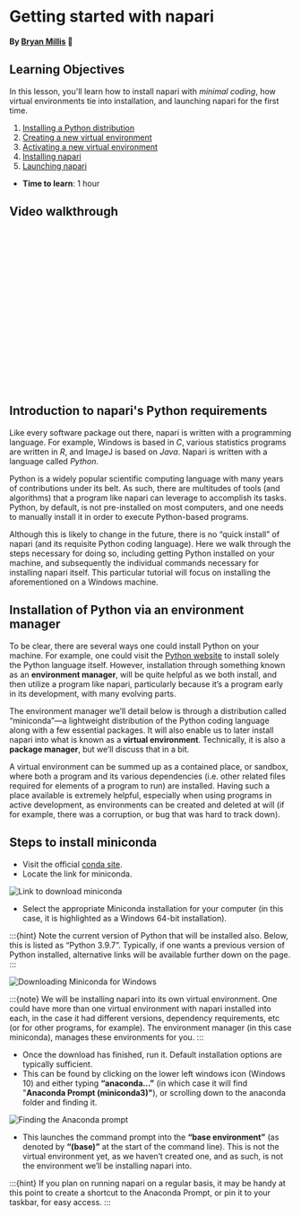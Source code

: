 Getting started with napari
=======================
**By [Bryan Millis](https://chanzuckerberg.github.io/napari-segmentation-workshop/preface/whomadethis.html#bryan-millis) 🔬**
## Learning Objectives

In this lesson, you'll learn how to install napari with *minimal coding*, how virtual environments tie into installation, and launching napari for the first time. 

1.  [Installing a Python distribution](https://chanzuckerberg.github.io/napari-segmentation-workshop/onboard/gettingstarted.html#installation-of-python-via-an-environment-manager)
2.  [Creating a new virtual environment](https://chanzuckerberg.github.io/napari-segmentation-workshop/onboard/gettingstarted-2.html#creating-a-virtual-environment)
3.  [Activating a new virtual environment](https://github.com/chanzuckerberg/napari-segmentation-workshop/blob/main/content/onboard/gettingstarted-2.md#creating-a-virtual-environment)
4.  [Installing napari](https://chanzuckerberg.github.io/napari-segmentation-workshop/onboard/gettingstarted-2.html#installation-of-napari)
5.  [Launching napari](https://chanzuckerberg.github.io/napari-segmentation-workshop/onboard/gettingstarted-2.html#launching-napari-after-installation-session)

- **Time to learn**: 1 hour

## Video walkthrough

<script src="https://fast.wistia.com/embed/medias/j0644yvc89.jsonp" async></script><script src="https://fast.wistia.com/assets/external/E-v1.js" async></script><div class="wistia_responsive_padding" style="padding:56.25% 0 0 0;position:relative;"><div class="wistia_responsive_wrapper" style="height:100%;left:0;position:absolute;top:0;width:100%;"><div class="wistia_embed wistia_async_j0644yvc89 seo=false videoFoam=true" style="height:100%;position:relative;width:100%"><div class="wistia_swatch" style="height:100%;left:0;opacity:0;overflow:hidden;position:absolute;top:0;transition:opacity 200ms;width:100%;"><img src="https://fast.wistia.com/embed/medias/j0644yvc89/swatch" style="filter:blur(5px);height:100%;object-fit:contain;width:100%;" alt="" aria-hidden="true" onload="this.parentNode.style.opacity=1;" /></div></div></div></div>

## Introduction to napari's Python requirements

Like every software package out there, napari is written with a programming language. For example, Windows is based in *C*, various statistics programs are written in *R*, and ImageJ is based on *Java*. Napari is written with a language called *Python*. 

Python is a widely popular scientific computing language with many years of contributions under its belt. As such, there are multitudes of tools (and algorithms) that a program like napari can leverage to accomplish its tasks. Python, by default, is not pre-installed on most computers, and one needs to manually install it in order to execute Python-based programs.  

Although this is likely to change in the future, there is no “quick install” of napari (and its requisite Python coding language). Here we walk through the steps necessary for doing so, including getting Python installed on your machine, and subsequently the individual commands necessary for installing napari itself. This particular tutorial will focus on installing the aforementioned on a Windows machine. 

## Installation of Python via an environment manager

To be clear, there are several ways one could install Python on your machine. For example, one could visit the [Python website](https://www.python.org/) to install solely the Python language itself. However, installation through something known as an **environment manager**, will be quite helpful as we both install, and then utilize a program like napari, particularly because it’s a program early in its development, with many evolving parts.  

The environment manager we’ll detail below is through a distribution called “miniconda”—a lightweight distribution of the Python coding language along with a few essential packages. It will also enable us to later install napari into what is known as a **virtual environment**. Technically, it is also a **package manager**, but we’ll discuss that in a bit. 

A virtual environment can be summed up as a contained place, or sandbox, where both a program and its various dependencies (i.e. other related files required for elements of a program to run) are installed. Having such a place available is extremely helpful, especially when using programs in active development, as environments can be created and deleted at will (if for example, there was a corruption, or bug that was hard to track down).

## Steps to install miniconda

- Visit the official [conda site](conda.io).
- Locate the link for miniconda. 

![Link to download miniconda](images/install-1.png)

- Select the appropriate Miniconda installation for your computer (in this case, it is highlighted as a Windows 64-bit installation).

:::{hint} 
Note the current version of Python that will be installed also. Below, this is listed as “Python 3.9.7”.  Typically, if one wants a previous version of Python installed, alternative links will be available further down on the page.
:::

![Downloading Miniconda for Windows](images/install-2.png)

:::{note} 
We will be installing napari into its own virtual environment. One could have more than one virtual environment with napari installed into each, in the case it had different versions, dependency requirements, etc (or for other programs, for example). The environment manager (in this case miniconda), manages these environments for you.
:::

- Once the download has finished, run it. Default installation options are typically sufficient.
- This can be found by clicking on the lower left windows icon (Windows 10) and either typing **“anaconda…”** (in which case it will find "**Anaconda Prompt (miniconda3)"**), or scrolling down to the anaconda folder and finding it.

![Finding the Anaconda prompt](images/install-3.png)

- This launches the command prompt into the **“base environment”** (as denoted by **“(base)”** at the start of the command line). This is not the virtual environment yet, as we haven’t created one, and as such, is not the environment we’ll be installing napari into.

:::{hint} 
If you plan on running napari on a regular basis, it may be handy at this point to create a shortcut to the Anaconda Prompt, or pin it to your taskbar, for easy access.
:::
